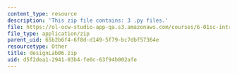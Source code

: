 ```yaml
---
content_type: resource
description: 'This zip file contains: 3 .py files.'
file: https://ol-ocw-studio-app-qa.s3.amazonaws.com/courses/6-01sc-introduction-to-electrical-engineering-and-computer-science-i-spring-2011/d5f2dea1294103b4fe0c63f94b002afe_designLab06.zip
file_type: application/zip
parent_uid: 65b2b6f4-6f8d-d149-5f79-bc7dbf57364e
resourcetype: Other
title: designLab06.zip
uid: d5f2dea1-2941-03b4-fe0c-63f94b002afe
---
```


